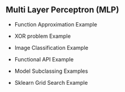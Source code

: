 ## Multi Layer Perceptron (MLP)

* Function Approximation Example

* XOR problem Example

* Image Classification Example

* Functional API Example

* Model Subclassing Examples

* Sklearn Grid Search Example
 
